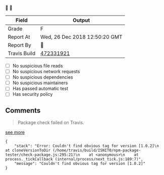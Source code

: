 :robot: :rotating_light:

| Field | Output |
|----|----|
| Grade | F |
| Report At | Wed, 26 Dec 2018 12:50:20 GMT |
| Report By | :robot: |
| Travis Build | [472331921](https://travis-ci.org/ISNIT0/npm-package-tester/builds/472331921) |
    
- [ ] No suspicious file reads
- [ ] No suspicious network requests
- [ ] No suspicious dependencies
- [ ] No suspicious maintainers
- [ ] Has passed automatic test
- [ ] Has security policy

## Comments
> Package check failed on Travis.

[see more](https://travis-ci.org/ISNIT0/npm-package-tester/branches)

```
{
	"stack": "Error: Couldn't find obvious tag for version [1.0.2]\n    at cloneVersionToDir (/home/travis/build/ISNIT0/npm-package-tester/check-package.js:295:21)\n    at <anonymous>\n    at process._tickCallback (internal/process/next_tick.js:189:7)",
	"message": "Couldn't find obvious tag for version [1.0.2]"
}
```

